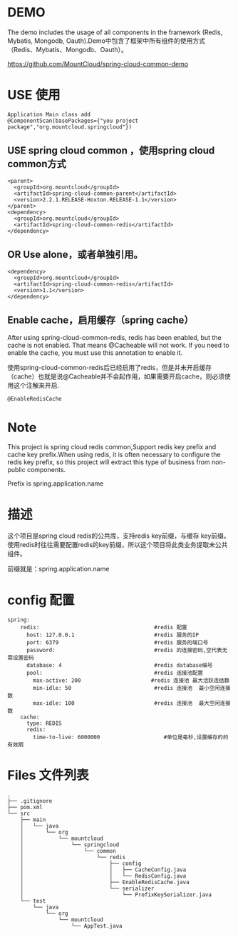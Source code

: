 # DEMO
  The demo includes the usage of all components in the framework (Redis, Mybatis, Mongodb, Oauth).Demo中包含了框架中所有组件的使用方式（Redis、Mybatis、Mongodb、Oauth）。

https://github.com/MountCloud/spring-cloud-common-demo

# USE 使用
```
Application Main class add
@ComponentScan(basePackages={"you project package","org.mountcloud.springcloud"})
```
##  USE spring cloud common ，使用spring cloud common方式
```
<parent>
  <groupId>org.mountcloud</groupId>
  <artifactId>spring-cloud-common-parent</artifactId>
  <version>2.2.1.RELEASE-Hoxton.RELEASE-1.1</version>
</parent>
<dependency>
  <groupId>org.mountcloud</groupId>
  <artifactId>spring-cloud-common-redis</artifactId>
</dependency>
```
## OR Use alone，或者单独引用。
```
<dependency>
  <groupId>org.mountcloud</groupId>
  <artifactId>spring-cloud-common-redis</artifactId>
  <version>1.1</version>
</dependency>
```

## Enable cache，启用缓存（spring cache）
After using spring-cloud-common-redis, redis has been enabled, but the cache is not enabled. That means @Cacheable will not work. If you need to enable the cache, you must use this annotation to enable it.

使用spring-cloud-common-redis后已经启用了redis，但是并未开启缓存（cache）也就是说@Cacheable并不会起作用，如果需要开启cache，则必须使用这个注解来开启.

```
@EnableRedisCache
```

# Note
This project is spring cloud redis common,Support redis key prefix and cache key prefix.When using redis, it is often necessary to configure the redis key prefix, so this project will extract this type of business from non-public components.

Prefix is spring.application.name

# 描述
这个项目是spring cloud redis的公共库，支持redis key前缀，与缓存 key前缀。使用redis时往往需要配置redis的key前缀，所以这个项目将此类业务提取未公共组件。

前缀就是：spring.application.name

# config 配置

```
spring:
	redis:                                    #redis 配置
	  host: 127.0.0.1                         #redis 服务的IP
	  port: 6379                              #redis 服务的端口号
	  password:                               #redis 的连接密码,空代表无需设置密码
	  database: 4                             #redis database编号
	  pool:                                   #redis 连接池配置
		max-active: 200                      #redis 连接池 最大活跃连结数
		min-idle: 50                          #redis 连接池  最小空闲连接数
		max-idle: 100                         #redis 连接池  最大空闲连接数
	cache:
	  type: REDIS
	  redis:
		time-to-live: 6000000		             #单位是毫秒,设置缓存的的有效期
```

# Files 文件列表
```
.
├── .gitignore
├── pom.xml
└── src
    ├── main
    │   └── java
    │       └── org
    │           └── mountcloud
    │               └── springcloud
    │                   └── common
    │                       └── redis
    │                           ├── config
    │                           │   ├── CacheConfig.java
    │                           │   └── RedisConfig.java
    │                           ├── EnableRedisCache.java
    │                           └── serializer
    │                               └── PrefixKeySerializer.java
    └── test
        └── java
            └── org
                └── mountcloud
                    └── AppTest.java
```
